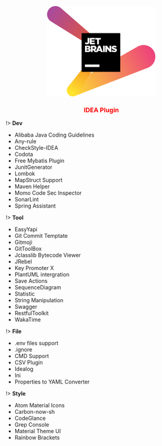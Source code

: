 <center>

![logo](../../media/idea/logo.svg ':size=10%')

### <font color=red>IDEA Plugin</font> <!-- {docsify-ignore} -->
</center>

!> **Dev**
- Alibaba Java Coding Guidelines
- Any-rule
- CheckStyle-IDEA
- Codota
- Free Mybatis Plugin
- JunitGenerator
- Lombok
- MapStruct Support
- Maven Helper
- Momo Code Sec Inspector
- SonarLint
- Spring Assistant

!> **Tool**
- EasyYapi
- Git Commit Temptate
- Gitmoji
- GitToolBox
- Jclasslib Bytecode Viewer
- JRebel
- Key Promoter X
- PlantUML intergration
- Save Actions
- SequenceDiagram
- Statistic
- String Manipulation
- Swagger
- RestfulToolkit
- WakaTime
  
!> **File**
- .env files support
- .ignore
- CMD Support
- CSV Plugin
- Idealog
- Ini
- Properties to YAML Converter

!> **Style**
- Atom Material Icons
- Carbon-now-sh
- CodeGlance
- Grep Console
- Material Theme UI
- Rainbow Brackets


